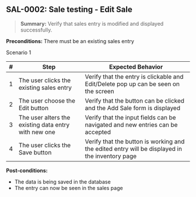 ## **SAL-0002:** Sale testing - Edit Sale

> **Summary:** Verify that sales entry is modified and displayed successfully.  <br>

**Preconditions:** There must be an existing sales entry  

Scenario 1 

 | \# | Step | Expected Behavior | 
 |----|------|-------------------| 
 |  1 |   The user clicks the existing sales entry   | Verify that the entry is clickable and Edit/Delete pop up can be seen on the screen   | 
 |  2 |   The user choose the Edit button  | Verify that the button can be clicked and the Add Sale form is displayed  | 
 |  3 |   The user alters the existing data entry with new one   | Verify that the input fields can be navigated and new entries can be accepted   |  
 |  4 |   The user clicks the Save button   | Verify that the button is working and the edited entry will be displayed in the inventory page   |  

**Post-conditions:**  

* The data is being saved in the database
* The entry can now be seen in the sales page 
